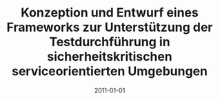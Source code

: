 ---
abstract: ''
authors:
- Thomas Artner
date: '2011-01-01'
featured: false
publication_types:
- '7'
publishDate: '2011-01-01'
title: Konzeption und Entwurf eines Frameworks zur Unterstützung der Testdurchführung
  in sicherheitskritischen serviceorientierten Umgebungen
url_pdf: ''
---
